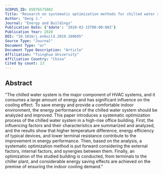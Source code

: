 ```yaml
---
SCOPUS_ID: 85076575002
Title: "Research on systematic optimization methods for chilled water systems in a high-rise office building"
Author: "Deng J."
Journal: "Energy and Buildings"
Publication Date: {'$date': '2020-02-15T00:00:00Z'}
Publication Year: 2020
DOI: "10.1016/j.enbuild.2019.109695"
Source Type: "Journal"
Document Type: "ar"
Document Type Description: "Article"
Affiliation: "Tsinghua University"
Affiliation Country: "China"
Cited by count: 23
---
```


## Abstract
"The chilled water system is the major component of HVAC systems, and it consumes a large amount of energy and has significant influence on the cooling effect. To save energy and provide a comfortable indoor environment, the energy performance of the chilled water system should be analyzed and improved. This paper introduces a systematic optimization process of the chilled water system in a high-rise office building. First, the influencing factors and their characteristics are summarized and analyzed, and the results show that higher temperature difference, energy efficiency of typical devices, and lower terminal resistance contribute to the improvement in energy performance. Then, based on the analysis, a systematic optimization method is put forward considering the external factors, internal factors, and synergies between them. Finally, an optimization of the studied building is conducted, from terminals to the chiller plant, and considerable energy saving effects are achieved on the premise of ensuring the indoor cooling demand."
